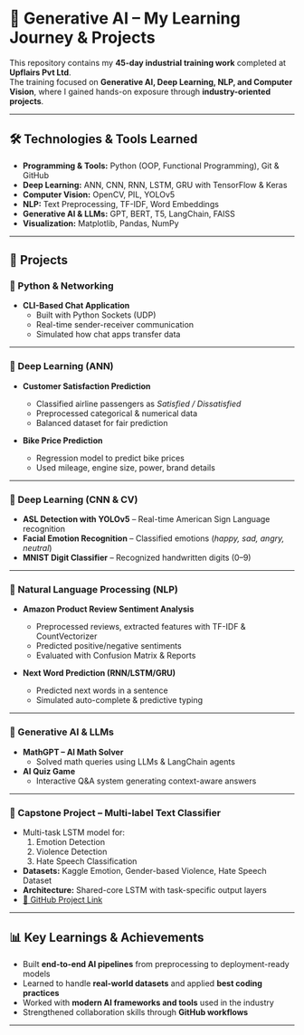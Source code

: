 # 🚀 Generative AI – My Learning Journey & Projects  

This repository contains my **45-day industrial training work** completed at **Upflairs Pvt Ltd**.  
The training focused on **Generative AI, Deep Learning, NLP, and Computer Vision**, where I gained hands-on exposure through **industry-oriented projects**.  

---

## 🛠️ Technologies & Tools Learned  
- **Programming & Tools:** Python (OOP, Functional Programming), Git & GitHub  
- **Deep Learning:** ANN, CNN, RNN, LSTM, GRU with TensorFlow & Keras  
- **Computer Vision:** OpenCV, PIL, YOLOv5  
- **NLP:** Text Preprocessing, TF-IDF, Word Embeddings  
- **Generative AI & LLMs:** GPT, BERT, T5, LangChain, FAISS  
- **Visualization:** Matplotlib, Pandas, NumPy  

---

## 📂 Projects  

### 🔹 Python & Networking  
- **CLI-Based Chat Application**  
  - Built with Python Sockets (UDP)  
  - Real-time sender-receiver communication  
  - Simulated how chat apps transfer data  

---

### 🔹 Deep Learning (ANN)  
- **Customer Satisfaction Prediction**  
  - Classified airline passengers as *Satisfied / Dissatisfied*  
  - Preprocessed categorical & numerical data  
  - Balanced dataset for fair prediction  

- **Bike Price Prediction**  
  - Regression model to predict bike prices  
  - Used mileage, engine size, power, brand details  

---

### 🔹 Deep Learning (CNN & CV)  
- **ASL Detection with YOLOv5** – Real-time American Sign Language recognition  
- **Facial Emotion Recognition** – Classified emotions (*happy, sad, angry, neutral*)  
- **MNIST Digit Classifier** – Recognized handwritten digits (0–9)  

---

### 🔹 Natural Language Processing (NLP)  
- **Amazon Product Review Sentiment Analysis**  
  - Preprocessed reviews, extracted features with TF-IDF & CountVectorizer  
  - Predicted positive/negative sentiments  
  - Evaluated with Confusion Matrix & Reports  

- **Next Word Prediction (RNN/LSTM/GRU)**  
  - Predicted next words in a sentence  
  - Simulated auto-complete & predictive typing  

---

### 🔹 Generative AI & LLMs  
- **MathGPT – AI Math Solver**  
  - Solved math queries using LLMs & LangChain agents  
- **AI Quiz Game**  
  - Interactive Q&A system generating context-aware answers  

---

### 🔹 Capstone Project – Multi-label Text Classifier  
- Multi-task LSTM model for:  
  1. Emotion Detection  
  2. Violence Detection  
  3. Hate Speech Classification  
- **Datasets:** Kaggle Emotion, Gender-based Violence, Hate Speech Dataset  
- **Architecture:** Shared-core LSTM with task-specific output layers  
- [🔗 GitHub Project Link](https://github.com/git-shweta1010/multi-task-nlp-lstm)  

---

## 📊 Key Learnings & Achievements  
- Built **end-to-end AI pipelines** from preprocessing to deployment-ready models  
- Learned to handle **real-world datasets** and applied **best coding practices**  
- Worked with **modern AI frameworks and tools** used in the industry  
- Strengthened collaboration skills through **GitHub workflows**  

---

 
